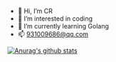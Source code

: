 - 👋 Hi, I’m CR
- 👀 I’m interested in coding
- 🌱 I’m currently learning Golang
- 📫 931009686@qq.com

[![Anurag's github stats](https://github-readme-stats.vercel.app/api?username=a893206&count_private=true&show_icons=true&theme=github_dark)](https://github.com/anuraghazra/github-readme-stats)

<!---
a893206/a893206 is a ✨ special ✨ repository because its `README.md` (this file) appears on your GitHub profile.
You can click the Preview link to take a look at your changes.
--->
